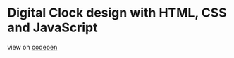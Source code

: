 # Digital Clock design with HTML, CSS and JavaScript
 view on [codepen](https://codepen.io/BORREE/pen/OJmxbga)
